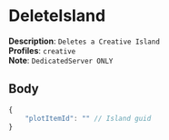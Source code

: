 # DeleteIsland

**Description**: `Deletes a Creative Island` \
**Profiles**: `creative` \
**Note**: `DedicatedServer ONLY`

## Body

```js
{
    "plotItemId": "" // Island guid
}
```
